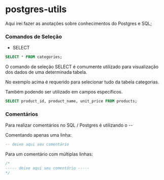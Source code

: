 # postgres-utils

Aqui irei fazer as anotações sobre conhecimentos do Postgres e SQL;

### Comandos de Seleção

- SELECT

```sql
SELECT * FROM categories;
```

O comando de seleção SELECT é comumente utilizado para visualização dos dados de uma determinada tabela.

No exemplo acima é requerido para selecionar tudo da tabela categorias.

Também podendo ser utilizado em campos específicos.

```sql
SELECT product_id, product_name, unit_price FROM products;
```

### Comentários 

Para realizar comentários no SQL / Postgres é utilizando o -- 

Comentando apenas uma linha:

```sql
-- deixe aqui seu comentário
```

Para um comentário com múltiplas linhas: 

```sql
/*
----- deixe aqui seu comentário -----
*/
```

